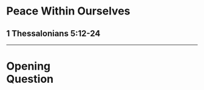 <!-- .slide: <%= bg("unsplash-Jztmx9yqjBw-stars.jpg") %> id="title" -->
# Peace Within Ourselves
## 1 Thessalonians 5:12-24

---
<!-- .slide: data-background="white" -->
# Opening <br> **Question**
<!-- .element: class="r-fit-text" -->

